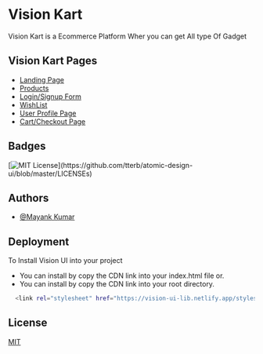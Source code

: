# Vision Kart

Vision Kart is a Ecommerce Platform Wher you
can get All type Of Gadget

## Vision Kart Pages

- [Landing Page](https://visionkart.netlify.app/components/homepage)
- [Products](https://visionkart.netlify.app/components/ProductListing)
- [Login/Signup Form](https://visionkart.netlify.app/components/Login)
- [WishList](https://visionkart.netlify.app/components/WishList)
- [User Profile Page](https://visionkart.netlify.app/components/UserPage)
- [Cart/Checkout Page](https://visionkart.netlify.app/components/Cart)

## Badges

[![MIT License](https://img.shields.io/apm/l/atomic-design-ui.svg?)](https://github.com/tterb/atomic-design-ui/blob/master/LICENSEs)

## Authors

- [@Mayank Kumar](https://github.com/MayankKumar10)

## Deployment

To Install Vision UI into your project

- You can install by copy the CDN link into
  your index.html file or.
- You can install by copy the CDN link into
  your root directory.

```bash
  <link rel="stylesheet" href="https://vision-ui-lib.netlify.app/styles/root.css">
```

## License

[MIT](https://choosealicense.com/licenses/mit/)
